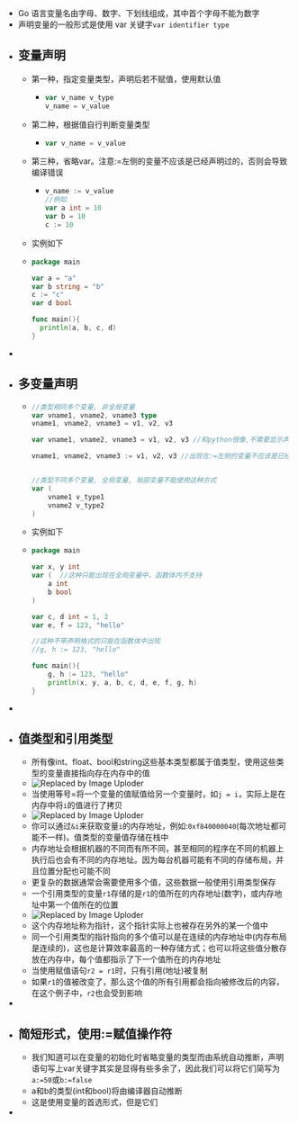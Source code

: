 - Go 语言变量名由字母、数字、下划线组成，其中首个字母不能为数字
- 声明变量的一般形式是使用 var 关键字`var identifier type`
- ## 变量声明
	- 第一种，指定变量类型，声明后若不赋值，使用默认值
		- ```go
		  var v_name v_type
		  v_name = v_value
		  ```
	- 第二种，根据值自行判断变量类型
		- ```go
		  var v_name = v_value
		  ```
	- 第三种，省略var。注意:=左侧的变量不应该是已经声明过的，否则会导致编译错误
		- ```go
		  v_name := v_value
		  //例如
		  var a int = 10
		  var b = 10
		  c := 10
		  ```
	- 实例如下
	- ```go
	  package main
	  
	  var a = "a"
	  var b string = "b"
	  c := "c"
	  var d bool
	  
	  func main(){
	    println(a, b, c, d)
	  }
	  ```
-
- ## 多变量声明
	- ```go
	  //类型相同多个变量, 非全局变量
	  var vname1, vname2, vname3 type
	  vname1, vname2, vname3 = v1, v2, v3
	  
	  var vname1, vname2, vname3 = v1, v2, v3 //和python很像,不需要显示声明类型，自动推断
	  
	  vname1, vname2, vname3 := v1, v2, v3 //出现在:=左侧的变量不应该是已经被声明过的，否则会导致编译错误
	  
	  
	  //类型不同多个变量, 全局变量, 局部变量不能使用这种方式
	  var (
	      vname1 v_type1
	      vname2 v_type2
	  )
	  ```
	- 实例如下
	- ```go
	  package main
	  
	  var x, y int
	  var (  //这种只能出现在全局变量中，函数体内不支持
	      a int
	      b bool
	  )
	  
	  var c, d int = 1, 2
	  var e, f = 123, "hello"
	  
	  //这种不带声明格式的只能在函数体中出现
	  //g, h := 123, "hello"
	  
	  func main(){
	      g, h := 123, "hello"
	      println(x, y, a, b, c, d, e, f, g, h)
	  }
	  ```
-
- ## 值类型和引用类型
	- 所有像int、float、bool和string这些基本类型都属于值类型，使用这些类型的变量直接指向存在内存中的值
	- ![Replaced by Image Uploder](https://gitee.com/superficial/blogimage/raw/master/img/image_1644823579371_0.png)
	- 当使用等号=将一个变量的值赋值给另一个变量时，如`j = i`，实际上是在内存中将`i`的值进行了拷贝
	- ![Replaced by Image Uploder](https://gitee.com/superficial/blogimage/raw/master/img/image_1644823644880_0.png)
	- 你可以通过`&i`来获取变量`i`的内存地址，例如:`0xf840000040`(每次地址都可能不一样)。值类型的变量值存储在栈中
	- 内存地址会根据机器的不同而有所不同，甚至相同的程序在不同的机器上执行后也会有不同的内存地址。因为每台机器可能有不同的存储布局，并且位置分配也可能不同
	- 更复杂的数据通常会需要使用多个值，这些数据一般使用引用类型保存
	- 一个引用类型的变量`r1`存储的是`r1`的值所在的内存地址(数字)，或内存地址中第一个值所在的位置
	- ![Replaced by Image Uploder](https://gitee.com/superficial/blogimage/raw/master/img/image_1644823836457_0.png)
	- 这个内存地址称为指针，这个指针实际上也被存在另外的某一个值中
	- 同一个引用类型的指针指向的多个值可以是在连续的内存地址中(内存布局是连续的)，这也是计算效率最高的一种存储方式；也可以将这些值分散存放在内存中，每个值都指示了下一个值所在的内存地址
	- 当使用赋值语句`r2 = r1`时，只有引用(地址)被复制
	- 如果`r1`的值被改变了，那么这个值的所有引用都会指向被修改后的内容，在这个例子中，`r2`也会受到影响
-
- ## 简短形式，使用:=赋值操作符
	- 我们知道可以在变量的初始化时省略变量的类型而由系统自动推断，声明语句写上var关键字其实是显得有些多余了，因此我们可以将它们简写为`a:=50`或`b:=false`
	- a和b的类型(int和bool)将由编译器自动推断
	- 这是使用变量的首选形式，但是它们
-